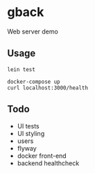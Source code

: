 # gback

Web server demo

## Usage

```
lein test
```

```
docker-compose up
curl localhost:3000/health
```

## Todo

- UI tests
- UI styling
- users
- flyway
- docker front-end
- backend healthcheck